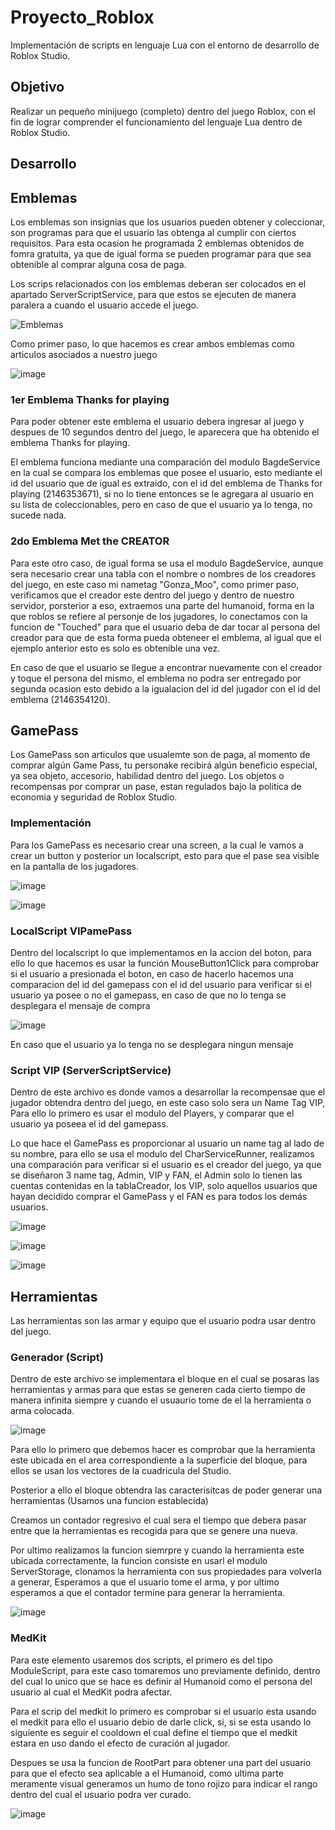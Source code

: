# Proyecto_Roblox

Implementación de scripts en lenguaje Lua con el entorno de desarrollo de Roblox Studio.

## Objetivo

Realizar un pequeño minijuego (completo) dentro del juego Roblox, con el fin de lograr comprender el funcionamiento del lenguaje Lua dentro de Roblox Studio.

## Desarrollo

## Emblemas

Los emblemas son insignias que los usuarios pueden obtener y coleccionar, son programas para que el usuario las obtenga al cumplir con ciertos requisitos.
Para esta ocasion he programada 2 emblemas obtenidos de fomra gratuita, ya que de igual forma se pueden programar para que sea obtenible al comprar alguna cosa de paga.

Los scrips relacionados con los emblemas deberan ser colocados en el apartado ServerScriptService, para que estos se ejecuten de manera paralera a cuando el usuario accede el juego.

![Emblemas](https://github.com/OliverGlezMoo/Proyecto_Roblox/assets/123349304/17e4f99b-a186-47ff-9d52-f5ecb9d33ff4)

Como primer paso, lo que hacemos es crear ambos emblemas como articulos asociados a nuestro juego

![image](https://github.com/OliverGlezMoo/Proyecto_Roblox/assets/123349304/7446fe2f-4e2e-4f89-bfca-d349a2beb507)

### 1er Emblema Thanks for playing

Para poder obtener este emblema el usuario debera ingresar al juego y despues de 10 segundos dentro del juego, le aparecera que ha obtenido el emblema Thanks for playing.

El emblema funciona mediante una comparación del modulo BagdeService en la cual se compara los emblemas que posee el usuario, esto mediante el id del usuario que de igual es extraido, con el id del emblema de Thanks for playing (2146353671), si no lo tiene entonces se le agregara al usuario en su lista de coleccionables, pero en caso de que el usuario ya lo tenga, no sucede nada.

### 2do Emblema Met the CREATOR

Para este otro caso, de igual forma se usa el modulo BagdeService, aunque sera necesario crear una tabla con el nombre o nombres de los creadores del juego, en este caso mi nametag "Gonza_Moo", como primer paso, verificamos que el creador este dentro del juego y dentro de nuestro servidor, porsterior a eso, extraemos una parte del humanoid, forma en la que roblos se refiere al personje de los jugadores, lo conectamos con la funcion de "Touched" para que el usuario deba de dar tocar al persona del creador para que de esta forma pueda obteneer el emblema, al igual que el ejemplo anterior esto es solo es obtenible una vez.

En caso de que el usuario se llegue a encontrar nuevamente con el creador y toque el persona del mismo, el emblema no podra ser entregado por segunda ocasion esto debido a la igualacion del id del jugador con el id del emblema (2146354120).

## GamePass

Los GamePass son articulos que usualemte son de paga, al momento de comprar algún Game Pass, tu personake recibirá algún beneficio especial, ya sea objeto, accesorio, habilidad dentro del juego. Los objetos o recompensas por comprar un pase, estan regulados bajo la politica de economia y seguridad de Roblox Studio.

### Implementación

Para los GamePass es necesario crear una screen, a la cual le vamos a crear un button y posterior un localscript, esto para que el pase sea visible en la pantalla de los jugadores.

![image](https://github.com/OliverGlezMoo/Proyecto_Roblox/assets/123349304/f65f8d73-3290-42e2-a083-743ae8885007)

![image](https://github.com/OliverGlezMoo/Proyecto_Roblox/assets/123349304/84a65e80-3dce-451c-bcd2-6aaaec781a1c)

### LocalScript VIPamePass

Dentro del localscript lo que implementamos en la accion del boton, para ello lo que hacemos es usar la función MouseButton1Click para comprobar si el usuario a presionada el boton, en caso de hacerlo hacemos una comparacion del id del gamepass con el id del usuario para verificar si el usuario ya posee o no el gamepass, en caso de que no lo tenga se desplegara el mensaje de compra

![image](https://github.com/OliverGlezMoo/Proyecto_Roblox/assets/123349304/0d30d66a-72e6-46b2-b1eb-3cdfb176ae8e)

En caso que el usuario ya lo tenga no se desplegara ningun mensaje

### Script VIP (ServerScriptService)

Dentro de este archivo es donde vamos a desarrollar la recompensae que el jugador obtendra dentro del juego, en este caso solo sera un Name Tag VIP, Para ello lo primero es usar el modulo del Players, y comparar que el usuario ya poseea el id del gamepass.

Lo que hace el GamePass es proporcionar al usuario un name tag al lado de su nombre, para ello se usa el modulo del CharServiceRunner, realizamos una comparación para verificar si el usuario es el creador del juego, ya que se diseñaron 3 name tag, Admin, VIP y FAN, el Admin solo lo tienen las cuentas contenidas en la tablaCreador, los VIP, solo aquellos usuarios que hayan decidido comprar el GamePass y el FAN es para todos los demás usuarios.

![image](https://github.com/OliverGlezMoo/Proyecto_Roblox/assets/123349304/cc09d54b-3b58-4807-b627-6339c0fd58cc)

![image](https://github.com/OliverGlezMoo/Proyecto_Roblox/assets/123349304/1b346bd2-3d0f-422d-b8ce-d3afa269d5c6)

![image](https://github.com/OliverGlezMoo/Proyecto_Roblox/assets/123349304/6c60ccc2-87e9-4c85-b82b-044643a06b80)

## Herramientas

Las herramientas son las armar y equipo que el usuario podra usar dentro del juego.

### Generador (Script)

Dentro de este archivo se implementara el bloque en el cual se posaras las herramientas y armas para que estas se generen cada cierto tiempo de manera infinita siempre y cuando el usuaurio tome de el la herramienta o arma colocada.

![image](https://github.com/OliverGlezMoo/Proyecto_Roblox/assets/123349304/92d033fd-34ce-4218-8aa4-8d6fd7670ff2)

Para ello lo primero que debemos hacer es comprobar que la herramienta este ubicada en el area correspondiente a la superficie del bloque, para ellos se usan los vectores de la cuadricula del Studio.

Posterior a ello el bloque obtendra las caracterisitcas de poder generar una herramientas (Usamos una funcion establecida)

Creamos un contador regresivo el cual sera el tiempo que debera pasar entre que la herramientas es recogida para que se genere una nueva.

Por ultimo realizamos la funcion siemrpre y cuando la herramienta este ubicada correctamente, la funcion consiste en usarl el modulo ServerStorage, clonamos la herramienta con sus propiedades para volverla a generar, Esperamos a que el usuario tome el arma, y por ultimo esperamos a que el contador termine para generar la herramienta.

![image](https://github.com/OliverGlezMoo/Proyecto_Roblox/assets/123349304/377197fa-7fc1-4c46-a095-bcf5916fba12)

### MedKit

Para este elemento usaremos dos scripts, el primero es del tipo ModuleScript, para este caso tomaremos uno previamente definido, dentro del cual lo unico que se hace es definir al Humanoid como el persona del usuario al cual el MedKit podra afectar.

Para el scrip del medkit lo primero es comprobar si el usuario esta usando el medkit para ello el usuario debio de darle click, si, si se esta usando lo siguiente es seguir el cooldown el cual define el tiempo que el medkit estara en uso dando el efecto de curación al jugador.

Despues se usa la funcion de RootPart para obtener una part del usuario para que el efecto sea aplicable a el Humanoid, como ultima parte meramente visual generamos un humo de tono rojizo para indicar el rango dentro del cual el usuario podra ver curado.

![image](https://github.com/OliverGlezMoo/Proyecto_Roblox/assets/123349304/7886f07a-4fd2-4554-a62e-777e5c3acedd)
